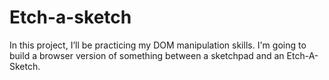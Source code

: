 # Etch-a-sketch
In this project, I’ll be practicing my DOM manipulation skills. I'm going to build a browser version of something between a sketchpad and an Etch-A-Sketch.
